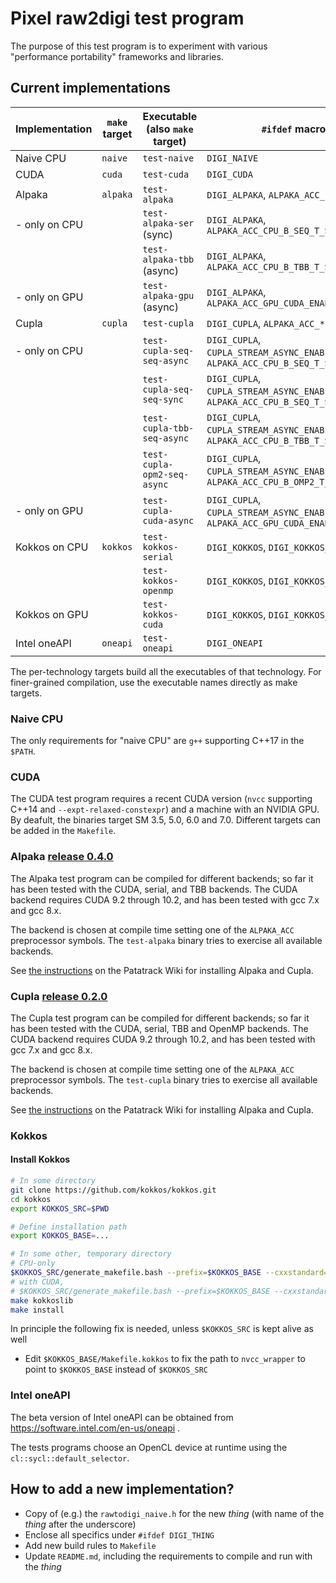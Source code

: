 # Pixel raw2digi test program

The purpose of this test program is to experiment with various
"performance portability" frameworks and libraries.

## Current implementations

| Implementation | `make` target         | Executable (also `make` target) | `#ifdef` macros                                                                       |
|----------------|-----------------------|---------------------------------|---------------------------------------------------------------------------------------|
| Naive CPU      | `naive`               | `test-naive`                    | `DIGI_NAIVE`                                                                          |
| CUDA           | `cuda`                | `test-cuda`                     | `DIGI_CUDA`                                                                           |
| Alpaka         | `alpaka`              | `test-alpaka`                   | `DIGI_ALPAKA`, `ALPAKA_ACC_*`                                                         |
|  - only on CPU |                       | `test-alpaka-ser` (sync)        | `DIGI_ALPAKA`, `ALPAKA_ACC_CPU_B_SEQ_T_SEQ_ENABLED`                                   |
|                |                       | `test-alpaka-tbb` (async)       | `DIGI_ALPAKA`, `ALPAKA_ACC_CPU_B_TBB_T_SEQ_ENABLED`                                   |
|  - only on GPU |                       | `test-alpaka-gpu` (async)       | `DIGI_ALPAKA`, `ALPAKA_ACC_GPU_CUDA_ENABLED`                                          |
| Cupla          | `cupla`               | `test-cupla`                    | `DIGI_CUPLA`, `ALPAKA_ACC_*`                                                          |
|  - only on CPU |                       | `test-cupla-seq-seq-async`      | `DIGI_CUPLA`, `CUPLA_STREAM_ASYNC_ENABLED=1`, `ALPAKA_ACC_CPU_B_SEQ_T_SEQ_ENABLED`    |
|                |                       | `test-cupla-seq-seq-sync`       | `DIGI_CUPLA`, `CUPLA_STREAM_ASYNC_ENABLED=0`, `ALPAKA_ACC_CPU_B_SEQ_T_SEQ_ENABLED`    |
|                |                       | `test-cupla-tbb-seq-async`      | `DIGI_CUPLA`, `CUPLA_STREAM_ASYNC_ENABLED=1`, `ALPAKA_ACC_CPU_B_TBB_T_SEQ_ENABLED`    |
|                |                       | `test-cupla-opm2-seq-async`     | `DIGI_CUPLA`, `CUPLA_STREAM_ASYNC_ENABLED=1`, `ALPAKA_ACC_CPU_B_OMP2_T_SEQ_ENABLED`   |
|  - only on GPU |                       | `test-cupla-cuda-async`         | `DIGI_CUPLA`, `CUPLA_STREAM_ASYNC_ENABLED=1`, `ALPAKA_ACC_GPU_CUDA_ENABLED`           |
| Kokkos on CPU  | `kokkos`              | `test-kokkos-serial`            | `DIGI_KOKKOS`, `DIGI_KOKKOS_SERIAL`                                                   |
|                |                       | `test-kokkos-openmp`            | `DIGI_KOKKOS`, `DIGI_KOKKOS_OPENMP`                                                   |
| Kokkos on GPU  |                       | `test-kokkos-cuda`              | `DIGI_KOKKOS`, `DIGI_KOKKOS_CUDA`                                                     |
| Intel oneAPI   | `oneapi`              | `test-oneapi`                   | `DIGI_ONEAPI`                                                                         |



The per-technology targets build all the executables of that
technology. For finer-grained compilation, use the executable names
directly as make targets.

### Naive CPU

The only requirements for "naive CPU" are `g++` supporting C++17 in the `$PATH`.

### CUDA

The CUDA test program requires a recent CUDA version (`nvcc`
supporting C++14 and `--expt-relaxed-constexpr`) and a machine with
an NVIDIA GPU.
By deafult, the binaries target SM 3.5, 5.0,  6.0 and 7.0. Different targets can
be added in the `Makefile`.

### Alpaka [release 0.4.0](https://github.com/ComputationalRadiationPhysics/alpaka/tree/0.4.0)

The Alpaka test program can be compiled for different backends; so far it has been
tested with the CUDA, serial, and TBB backends.
The CUDA backend requires CUDA 9.2 through 10.2, and has been tested with gcc 7.x
and gcc 8.x.

The backend is chosen at compile time setting one of the `ALPAKA_ACC` preprocessor
symbols. The `test-alpaka` binary tries to exercise all available backends.

See [the instructions](https://patatrack.web.cern.ch/patatrack/wiki/AlpakaAndCupla/)
on the Patatrack Wiki for installing Alpaka and Cupla.

### Cupla [release 0.2.0](https://github.com/ComputationalRadiationPhysics/cupla/tree/0.2.0)

The Cupla test program can be compiled for different backends; so far it has been
tested with the CUDA, serial, TBB and OpenMP backends.
The CUDA backend requires CUDA 9.2 through 10.2, and has been tested with gcc 7.x
and gcc 8.x.

The backend is chosen at compile time setting one of the `ALPAKA_ACC` preprocessor
symbols. The `test-cupla` binary tries to exercise all available backends.

See [the instructions](https://patatrack.web.cern.ch/patatrack/wiki/AlpakaAndCupla/)
on the Patatrack Wiki for installing Alpaka and Cupla.

### Kokkos

#### Install Kokkos
```bash
# In some directory
git clone https://github.com/kokkos/kokkos.git
cd kokkos
export KOKKOS_SRC=$PWD

# Define installation path
export KOKKOS_BASE=...

# In some other, temporary directory
# CPU-only
$KOKKOS_SRC/generate_makefile.bash --prefix=$KOKKOS_BASE --cxxstandard=c++17 --with-openmp --with-pthread --with-serial [--with-cuda=PATH_TO_CUDA]
# with CUDA,
# $KOKKOS_SRC/generate_makefile.bash --prefix=$KOKKOS_BASE --cxxstandard=c++14 --with-openmp --with-pthread --with-serial --with-cuda=<PATH_TO_CUDA> --arch=Pascal60 --with-cuda-options=enable_lambda
make kokkoslib
make install
```

In principle the following fix is needed, unless `$KOKKOS_SRC` is kept alive as well
* Edit `$KOKKOS_BASE/Makefile.kokkos` to fix the path to `nvcc_wrapper` to point to `$KOKKOS_BASE` instead of `$KOKKOS_SRC`

### Intel oneAPI

The beta version of Intel oneAPI can be obtained from https://software.intel.com/en-us/oneapi .

The tests programs choose an OpenCL device at runtime using the `cl::sycl::default_selector`.

## How to add a new implementation?

- Copy of (e.g.) the `rawtodigi_naive.h` for the new *thing* (with name of the *thing* after the underscore)
- Enclose all specifics under `#ifdef DIGI_THING`
- Add new build rules to `Makefile`
- Update `README.md`, including the requirements to compile and run with the *thing*
